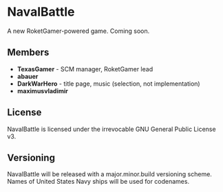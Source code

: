NavalBattle
==========

A new RoketGamer-powered game. Coming soon.

## Members
* **TexasGamer** - SCM manager, RoketGamer lead
* **abauer**
* **DarkWarHero** - title page, music (selection, not implementation)
* **maximusvladimir**

## License
NavalBattle is licensed under the irrevocable GNU General Public License v3.

## Versioning
NavalBattle will be released with a major.minor.build versioning scheme. 
Names of United States Navy ships will be used for codenames.